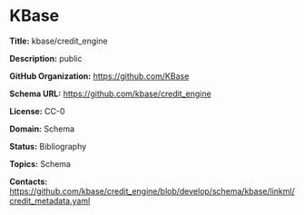 [//]: # (DO NOT MANUALLY EDIT THIS FILE. IT IS GENERATED FROM A TEMPLATE.)

# KBase

**Title:** kbase/credit_engine

**Description:** public

**GitHub Organization:** https://github.com/KBase

**Schema URL:** https://github.com/kbase/credit_engine

**License:** CC-0

**Domain:** Schema

**Status:** Bibliography

**Topics:** Schema

**Contacts:** https://github.com/kbase/credit_engine/blob/develop/schema/kbase/linkml/credit_metadata.yaml